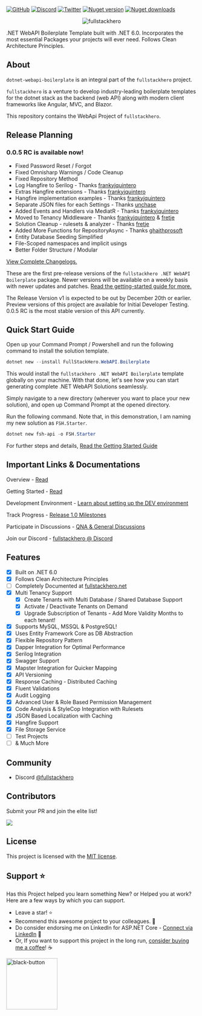 [![GitHub](https://img.shields.io/github/license/fullstackhero/dotnet-webapi-boilerplate?color=2da44e&style=flat-square)](https://github.com/fullstackhero/dotnet-webapi-boilerplate/blob/master/LICENSE)
[![Discord](https://img.shields.io/discord/878181478972928011?color=%237289da&label=Discord&logo=discord&logoColor=%237289da&style=flat-square)](https://discord.gg/yQWpShsKrf)
[![Twitter](https://img.shields.io/twitter/follow/codewithmukesh?color=1DA1F2&label=Twitter&logo=Twitter&style=flat-square)](https://twitter.com/codewithmukesh)
[![Nuget version](https://img.shields.io/nuget/v/FullStackHero.WebAPI.Boilerplate?color=2da44e&label=nuget%20version&logo=nuget&style=flat-square)](https://www.nuget.org/packages/FullStackHero.WebAPI.Boilerplate/)
[![Nuget downloads](https://img.shields.io/nuget/dt/FullStackHero.WebAPI.Boilerplate?color=2da44e&label=nuget%20downloads&logo=nuget&style=flat-square)](https://www.nuget.org/packages/FullStackHero.WebAPI.Boilerplate/)

<p align="center">
    <img src="https://codewithmukesh.com/wp-content/uploads/2021/11/fullstackhero-dotnet-webapi-banner.jpg" alt="fullstackhero">
</p>

.NET WebAPI Boilerplate Template built with .NET 6.0. Incorporates the most essential Packages your projects will ever need. Follows Clean Architecture Principles.

## About

`dotnet-webapi-boilerplate` is an integral part of the `fullstackhero` project.

`fullstackhero` is a venture to develop industry-leading boilerplate templates for the dotnet stack as the backend (web API) along with modern client frameworks like Angular, MVC, and Blazor.

This repository contains the WebApi Project of `fullstackhero`.

## Release Planning

### 0.0.5 RC is available now!

- Fixed Password Reset / Forgot
- Fixed Omnisharp Warnings / Code Cleanup
- Fixed Repository Method
- Log Hangfire to Serilog - Thanks [frankyjquintero](https://github.com/frankyjquintero)
- Extras Hangfire extensions - Thanks [frankyjquintero](https://github.com/frankyjquintero)
- Hangfire implementation examples - Thanks [frankyjquintero](https://github.com/frankyjquintero)
- Separate JSON files for each Settings - Thanks [unchase](https://github.com/unchase)
- Added Events and Handlers via MediatR - Thanks [frankyjquintero](https://github.com/frankyjquintero)
- Moved to Tenancy Middleware - Thanks [frankyjquintero](https://github.com/frankyjquintero) & [fretje](https://github.com/fretje)
- Solution Cleanup - rulesets & analyzer - Thanks [fretje](https://github.com/fretje)
- Added More Functions for RepositoryAsync - Thanks [ghaithprosoft](https://github.com/ghaithprosoft)
- Entity Database Seeding Simplified
- File-Scoped namespaces and implicit usings
- Better Folder Structure / Modular

[View Complete Changelogs.](https://github.com/fullstackhero/dotnet-webapi-boilerplate/blob/main/Changelogs.md)

These are the first pre-release versions of the `fullstackhero .NET WebAPI Boilerplate` package. Newer versions will be available on a weekly basis with newer updates and patches. [Read the getting-started guide for more.](https://fullstackhero.net/dotnet-webapi-boilerplate/general/getting-started/)

The Release Version v1 is expected to be out by December 20th or earlier. Preview versions of this project are available for Initial Developer Testing. 0.0.5 RC is the most stable version of this API currently.

## Quick Start Guide

Open up your Command Prompt / Powershell and run the following command to install the solution template.

```powershell
dotnet new --install FullStackHero.WebAPI.Boilerplate
```
This would install the `fullstackhero .NET WebAPI Boilerplate` template globally on your machine. With that done, let's see how you can start generating complete .NET WebAPI Solutions seamlessly.

Simply navigate to a new directory (wherever you want to place your new solution), and open up Command Prompt at the opened directory.

Run the following command. Note that, in this demonstration, I am naming my new solution as `FSH.Starter`.

```powershell
dotnet new fsh-api -o FSH.Starter
```

For further steps and details, [Read the Getting Started Guide](https://fullstackhero.net/dotnet-webapi-boilerplate/general/getting-started/)

## Important Links & Documentations

Overview - [Read](https://fullstackhero.net/dotnet-webapi-boilerplate/general/overview/)

Getting Started - [Read](https://fullstackhero.net/dotnet-webapi-boilerplate/general/getting-started/)

Development Environment - [Learn about setting up the DEV environment](https://fullstackhero.net/dotnet-webapi-boilerplate/general/development-environment/)

Track Progress - [Release 1.0 Milestones](https://github.com/fullstackhero/dotnet-webapi-boilerplate/milestone/1)

Participate in Discussions - [QNA & General Discussions](https://github.com/fullstackhero/dotnet-webapi-boilerplate/discussions)

Join our Discord - [fullstackhero @ Discord](https://discord.gg/gdgHRt4mMw)

## Features

- [x] Built on .NET 6.0
- [x] Follows Clean Architecture Principles
- [ ] Completely Documented at [fullstackhero.net](https://fullstackhero.net)
- [x] Multi Tenancy Support
  - [x] Create Tenants with Multi Database / Shared Database Support
  - [x] Activate / Deactivate Tenants on Demand
  - [x] Upgrade Subscription of Tenants - Add More Validity Months to each tenant!
- [x] Supports MySQL, MSSQL & PostgreSQL!
- [x] Uses Entity Framework Core as DB Abstraction
- [x] Flexible Repository Pattern
- [x] Dapper Integration for Optimal Performance
- [x] Serilog Integration
- [x] Swagger Support
- [x] Mapster Integration for Quicker Mapping
- [x] API Versioning
- [x] Response Caching - Distributed Caching
- [x] Fluent Validations
- [x] Audit Logging
- [x] Advanced User & Role Based Permission Management
- [x] Code Analysis & StyleCop Integration with Rulesets
- [x] JSON Based Localization with Caching
- [x] Hangfire Support
- [x] File Storage Service
- [ ] Test Projects
- [ ] & Much More

## Community

- Discord [@fullstackhero](https://discord.gg/gdgHRt4mMw)

## Contributors

Submit your PR and join the elite list!

<a href="https://github.com/fullstackhero/dotnet-webapi-boilerplate/graphs/contributors">
  <img src="https://contrib.rocks/image?repo=fullstackhero/dotnet-webapi-boilerplate" />
</a>

## License

This project is licensed with the [MIT license](LICENSE).

## Support :star:

Has this Project helped you learn something New? or Helped you at work?
Here are a few ways by which you can support.

-   Leave a star! :star:
-   Recommend this awesome project to your colleagues. 🥇
-   Do consider endorsing me on LinkedIn for ASP.NET Core - [Connect via LinkedIn](https://codewithmukesh.com/linkedin) 🦸
-   Or, If you want to support this project in the long run, [consider buying me a coffee](https://www.buymeacoffee.com/codewithmukesh)! ☕

<a href="https://www.buymeacoffee.com/codewithmukesh"><img width="135" alt="black-button" src="https://user-images.githubusercontent.com/31455818/138557309-27587d91-7b82-4cab-96bb-90f4f4e600f1.png" ></a>
